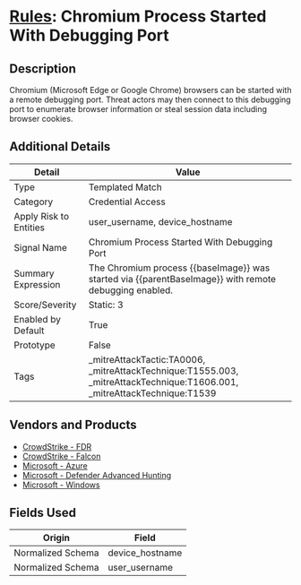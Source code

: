 # [Rules](README.md): Chromium Process Started With Debugging Port

## Description
Chromium (Microsoft Edge or Google Chrome) browsers can be started with a remote debugging port. Threat actors may then connect to this debugging port to enumerate browser information or steal session data including browser cookies.

## Additional Details
|Detail|Value|
|----|----|
|Type|Templated Match|
|Category|Credential Access|
|Apply Risk to Entities|user_username, device_hostname|
|Signal Name|Chromium Process Started With Debugging Port|
|Summary Expression|The Chromium process {{baseImage}} was started via {{parentBaseImage}} with remote debugging enabled.|
|Score/Severity|Static: 3|
|Enabled by Default|True|
|Prototype|False|
|Tags|_mitreAttackTactic:TA0006, _mitreAttackTechnique:T1555.003, _mitreAttackTechnique:T1606.001, _mitreAttackTechnique:T1539|
## Vendors and Products
- [CrowdStrike - FDR](../products/569a3a44-c29f-492e-bcf4-5dc04e2ab0f3.md)
- [CrowdStrike - Falcon](../products/840c72e0-4e47-41e7-9b93-31f55d12f07d.md)
- [Microsoft - Azure](../products/a1225af5-e778-4068-a9a2-47da93d1ff24.md)
- [Microsoft - Defender Advanced Hunting](../products/3382523e-2072-41bd-b50b-6b148957d0b0.md)
- [Microsoft - Windows](../products/1ff7546c-cb36-4a24-87f7-89d2cecc5761.md)


## Fields Used

|Origin|Field|
|----|----|
|Normalized Schema|device_hostname|
|Normalized Schema|user_username|


